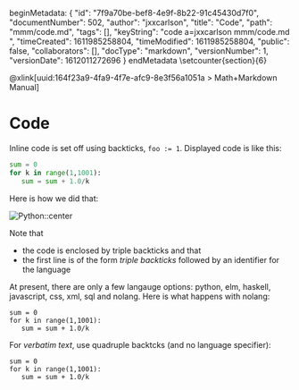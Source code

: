 beginMetadata:
{
    "id": "7f9a70be-bef8-4e9f-8b22-91c45430d7f0",
    "documentNumber": 502,
    "author": "jxxcarlson",
    "title": "Code",
    "path": "mmm/code.md",
    "tags": [],
    "keyString": "code a=jxxcarlson mmm/code.md ",
    "timeCreated": 1611985258804,
    "timeModified": 1611985258804,
    "public": false,
    "collaborators": [],
    "docType": "markdown",
    "versionNumber": 1,
    "versionDate": 1612011272696
}
endMetadata
\setcounter{section}{6}

@xlink[uuid:164f23a9-4fa9-4f7e-afc9-8e3f56a1051a > Math+Markdown Manual]

# Code

Inline code is set off using backticks, `foo := 1`.  Displayed  code is like this: 

```python
sum = 0
for k in range(1,1001):
   sum = sum + 1.0/k
```



Here is how we did that:


![Python::center](https://vschool.s3.amazonaws.com/python-ex-dlas27.png)

Note that 

- the code is enclosed by triple backticks and that 
- the first line is of the form *triple backticks* followed by an identifier for the language

At present, there are only a few langauge options: python, elm, haskell, javascript, css, xml, sql and nolang.  Here is what happens with nolang:

```nolang
sum = 0
for k in range(1,1001):
   sum = sum + 1.0/k
```

For *verbatim text*, use quadruple backtcks (and no language specifier):

````
sum = 0
for k in range(1,1001):
   sum = sum + 1.0/k
````
